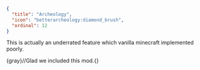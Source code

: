 ```json
{
  "title": "Archeology",
  "icon": "betterarcheology:diamond_brush",
  "ordinal": 12
}
```

This is actually an underrated feature which vanilla minecraft implemented poorly.


{gray}//Glad we included this mod.{}